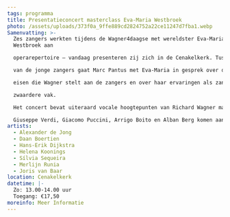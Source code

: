 ```yaml
---
tags: programma
title: Presentatieconcert masterclass Eva-Maria Westbroek
photo: /assets/uploads/373f0a_9ffe889cd2824752a22ce11247d7fba1.webp
Samenvatting: >-
  Zes zangers werkten tijdens de Wagner4daagse met wereldster Eva-Maria
  Westbroek aan

  operarepertoire – vandaag presenteren zij zich in de Cenakelkerk. Tussen de optredens

  van de jonge zangers gaat Marc Pantus met Eva-Maria in gesprek over de specifieke

  eisen die Wagner stelt aan de zangers en over haar ervaringen als zangeres in het

  zwaardere vak.

  Het concert bevat uiteraard vocale hoogtepunten van Richard Wagner maar ook

  Giuseppe Verdi, Giacomo Puccini, Arrigo Boito en Alban Berg komen aan bod.
artists:
  - Alexander de Jong
  - Daan Boertien
  - Hans-Erik Dijkstra
  - Helena Koonings
  - Sílvia Sequeira
  - Merlijn Runia
  - Joris van Baar
location: Cenakelkerk
datetime: |-
  Zo: 13.00-14.00 uur
  Toegang: €17,50
moreinfo: Meer Informatie
---
```

